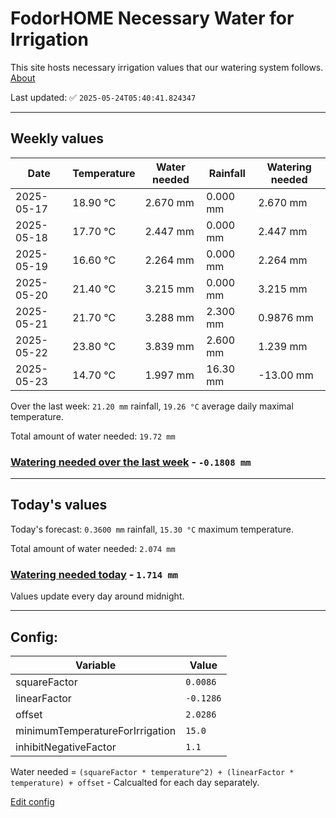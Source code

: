 # FodorHOME Necessary Water for Irrigation

This site hosts necessary irrigation values that our watering system follows. [About](https://github.com/redyau/irrigation)

Last updated: ✅ `2025-05-24T05:40:41.824347`

---

## Weekly values

| Date | Temperature | Water needed | Rainfall | Watering needed |
|-----|-----|-----|-----|-----|
| 2025-05-17 | 18.90 °C | 2.670 mm | 0.000 mm | 2.670 mm |
| 2025-05-18 | 17.70 °C | 2.447 mm | 0.000 mm | 2.447 mm |
| 2025-05-19 | 16.60 °C | 2.264 mm | 0.000 mm | 2.264 mm |
| 2025-05-20 | 21.40 °C | 3.215 mm | 0.000 mm | 3.215 mm |
| 2025-05-21 | 21.70 °C | 3.288 mm | 2.300 mm | 0.9876 mm |
| 2025-05-22 | 23.80 °C | 3.839 mm | 2.600 mm | 1.239 mm |
| 2025-05-23 | 14.70 °C | 1.997 mm | 16.30 mm | -13.00 mm |


Over the last week: `21.20 mm` rainfall, `19.26 °C` average daily maximal temperature.

Total amount of water needed: `19.72 mm`

### [Watering needed over the last week](lastweek.txt) - `-0.1808 mm`

---

## Today's values

Today's forecast: `0.3600 mm` rainfall, `15.30 °C` maximum temperature.

Total amount of water needed: `2.074 mm`

### [Watering needed today](today.txt) - `1.714 mm`

Values update every day around midnight.

---

## Config:

| Variable | Value |
|-----|-----|
| squareFactor | `0.0086` |
| linearFactor | `-0.1286` |
| offset | `2.0286` |
| minimumTemperatureForIrrigation | `15.0` |
| inhibitNegativeFactor | `1.1` |

Water needed = `(squareFactor * temperature^2) + (linearFactor * temperature) + offset` - Calcualted for each day separately.

[Edit config](https://github.com/RedyAu/irrigation/edit/main/config.json)
